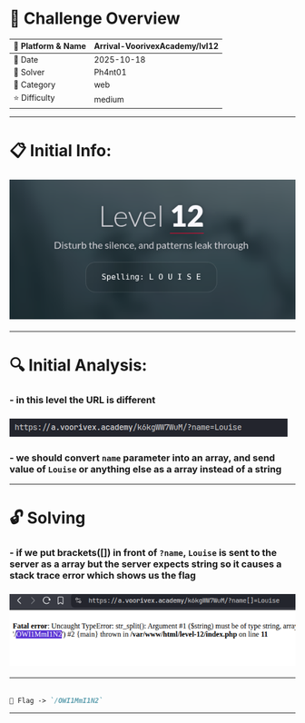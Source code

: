 #  📌 Challenge Overview

| 🧩 Platform & Name | Arrival-VoorivexAcademy/lvl12 |
| ------------------- | ------------------------------- |
| 📅 Date             | 2025-10-18 |
| 👾 Solver           | Ph4nt01 |
| 🔰 Category         | web |
| ⭐ Difficulty        | medium |

---

# 📋 Initial Info:

### ![](./imgs/lvl12.png)

---

# 🔍 Initial Analysis:

### - in this level the URL is different
### ![](./imgs/lvl12-1.png)
### - we should convert `name` parameter into an array, and send value of `Louise` or anything else as a array instead of a string

---

# 🔓 Solving

### - if we put brackets([]) in front of `?name`, `Louise` is sent to the server as a array but the server expects string so it causes a stack trace error which shows us the flag
### ![](./imgs/lvl12-2.png)

---

```markdown

🚩 Flag -> `/OWI1MmI1N2`

```

---
